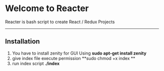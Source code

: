 Welcome to Reacter
===================


Reacter is bash script to create React / Redux Projects 

----------


Installation 
-------------

 1. You have to install zenity for GUI Using 
      **sudo apt-get install zenity**
 2. give index file execute permission
	 **sudo chmod +x index **
 3. run index script **./index**  
 


